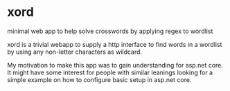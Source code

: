 # xord
minimal web app to help solve crosswords by applying regex to wordlist

xord is a trivial webapp to supply a http interface to find words in a wordlist by using any non-letter characters as wildcard.

My motivation to make this app was to gain understanding for asp.net core. It might have some interest for people with similar
leanings looking for a simple example on how to configure basic setup in asp.net core.
